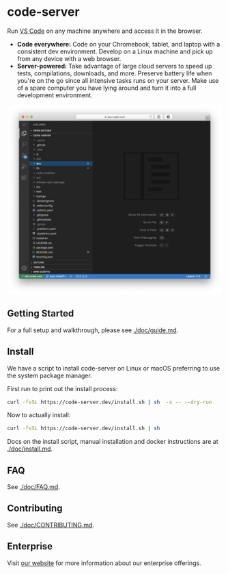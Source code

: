 # code-server

Run [VS Code](https://github.com/Microsoft/vscode) on any machine anywhere and access it in the browser.

- **Code everywhere:** Code on your Chromebook, tablet, and laptop with a
  consistent dev environment. Develop on a Linux machine and pick up from any
  device with a web browser.
- **Server-powered:** Take advantage of large cloud servers to speed up tests, compilations, downloads, and more.
  Preserve battery life when you're on the go since all intensive tasks runs on your server.
  Make use of a spare computer you have lying around and turn it into a full development environment.

![Example gif](./doc/assets/screenshot.png)

## Getting Started

For a full setup and walkthrough, please see [./doc/guide.md](./doc/guide.md).

## Install

We have a script to install code-server on Linux or macOS preferring to use the system package manager.

First run to print out the install process:

```bash
curl -fsSL https://code-server.dev/install.sh | sh  -s -- --dry-run
```

Now to actually install:

```bash
curl -fsSL https://code-server.dev/install.sh | sh
```

Docs on the install script, manual installation and docker instructions are at [./doc/install.md](./doc/install.md).

## FAQ

See [./doc/FAQ.md](./doc/FAQ.md).

## Contributing

See [./doc/CONTRIBUTING.md](./doc/CONTRIBUTING.md).

## Enterprise

Visit [our website](https://coder.com) for more information about our
enterprise offerings.
